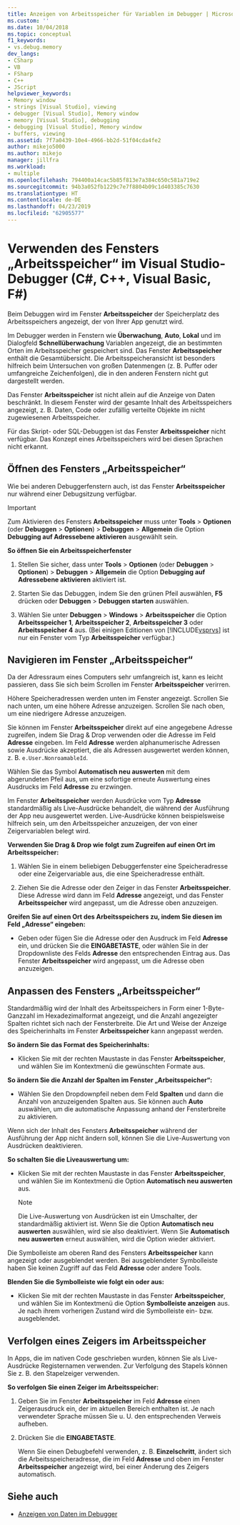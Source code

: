 ```yaml
---
title: Anzeigen von Arbeitsspeicher für Variablen im Debugger | Microsoft-Dokumentation
ms.custom: ''
ms.date: 10/04/2018
ms.topic: conceptual
f1_keywords:
- vs.debug.memory
dev_langs:
- CSharp
- VB
- FSharp
- C++
- JScript
helpviewer_keywords:
- Memory window
- strings [Visual Studio], viewing
- debugger [Visual Studio], Memory window
- memory [Visual Studio], debugging
- debugging [Visual Studio], Memory window
- buffers, viewing
ms.assetid: 7f7a0439-10e4-4966-bb2d-51f04cda4fe2
author: mikejo5000
ms.author: mikejo
manager: jillfra
ms.workload:
- multiple
ms.openlocfilehash: 794400a14cac5b85f813e7a384c650c581a719e2
ms.sourcegitcommit: 94b3a052fb1229c7e7f8804b09c1d403385c7630
ms.translationtype: HT
ms.contentlocale: de-DE
ms.lasthandoff: 04/23/2019
ms.locfileid: "62905577"
---
```

# <a name="use-the-memory-windows-in-the-visual-studio-debugger-c-c-visual-basic-f"></a>Verwenden des Fensters „Arbeitsspeicher“ im Visual Studio-Debugger (C#, C++, Visual Basic, F#)

Beim Debuggen wird im Fenster **Arbeitsspeicher** der Speicherplatz des Arbeitsspeichers angezeigt, der von Ihrer App genutzt wird.

Im Debugger werden in Fenstern wie **Überwachung**, **Auto**, **Lokal** und im Dialogfeld **Schnellüberwachung** Variablen angezeigt, die an bestimmten Orten im Arbeitsspeicher gespeichert sind. Das Fenster **Arbeitsspeicher** enthält die Gesamtübersicht. Die Arbeitsspeicheransicht ist besonders hilfreich beim Untersuchen von großen Datenmengen (z. B. Puffer oder umfangreiche Zeichenfolgen), die in den anderen Fenstern nicht gut dargestellt werden.

Das Fenster **Arbeitsspeicher** ist nicht allein auf die Anzeige von Daten beschränkt. In diesem Fenster wird der gesamte Inhalt des Arbeitsspeichers angezeigt, z. B. Daten, Code oder zufällig verteilte Objekte im nicht zugewiesenen Arbeitsspeicher.

Für das Skript- oder SQL-Debuggen ist das Fenster **Arbeitsspeicher** nicht verfügbar. Das Konzept eines Arbeitsspeichers wird bei diesen Sprachen nicht erkannt.

## <a name="open-a-memory-window"></a>Öffnen des Fensters „Arbeitsspeicher“

Wie bei anderen Debuggerfenstern auch, ist das Fenster **Arbeitsspeicher** nur während einer Debugsitzung verfügbar.

>[!IMPORTANT]
>Zum Aktivieren des Fensters **Arbeitsspeicher** muss unter **Tools** > **Optionen** (oder **Debuggen** > **Optionen**) > **Debuggen** > **Allgemein** die Option **Debugging auf Adressebene aktivieren** ausgewählt sein.

**So öffnen Sie ein Arbeitsspeicherfenster**

1. Stellen Sie sicher, dass unter **Tools** > **Optionen** (oder **Debuggen** > **Optionen**) > **Debuggen** > **Allgemein** die Option **Debugging auf Adressebene aktivieren** aktiviert ist.

1. Starten Sie das Debuggen, indem Sie den grünen Pfeil auswählen, **F5** drücken oder **Debuggen** > **Debuggen starten** auswählen.

2. Wählen Sie unter **Debuggen** > **Windows** > **Arbeitsspeicher** die Option **Arbeitsspeicher 1**, **Arbeitsspeicher 2**, **Arbeitsspeicher 3** oder **Arbeitsspeicher 4** aus. (Bei einigen Editionen von [!INCLUDE[vsprvs](../code-quality/includes/vsprvs_md.md)] ist nur ein Fenster vom Typ **Arbeitsspeicher** verfügbar.)

## <a name="move-around-in-the-memory-window"></a>Navigieren im Fenster „Arbeitsspeicher“

Da der Adressraum eines Computers sehr umfangreich ist, kann es leicht passieren, dass Sie sich beim Scrollen im Fenster **Arbeitsspeicher** verirren.

Höhere Speicheradressen werden unten im Fenster angezeigt. Scrollen Sie nach unten, um eine höhere Adresse anzuzeigen. Scrollen Sie nach oben, um eine niedrigere Adresse anzuzeigen.

Sie können im Fenster **Arbeitsspeicher** direkt auf eine angegebene Adresse zugreifen, indem Sie Drag & Drop verwenden oder die Adresse im Feld **Adresse** eingeben. Im Feld **Adresse** werden alphanumerische Adressen sowie Ausdrücke akzeptiert, die als Adressen ausgewertet werden können, z. B. `e.User.NonroamableId`.

Wählen Sie das Symbol **Automatisch neu auswerten** mit dem abgerundeten Pfeil aus, um eine sofortige erneute Auswertung eines Ausdrucks im Feld **Adresse** zu erzwingen.

Im Fenster **Arbeitsspeicher** werden Ausdrücke vom Typ **Adresse** standardmäßig als Live-Ausdrücke behandelt, die während der Ausführung der App neu ausgewertet werden. Live-Ausdrücke können beispielsweise hilfreich sein, um den Arbeitsspeicher anzuzeigen, der von einer Zeigervariablen belegt wird.

**Verwenden Sie Drag & Drop wie folgt zum Zugreifen auf einen Ort im Arbeitsspeicher:**

1. Wählen Sie in einem beliebigen Debuggerfenster eine Speicheradresse oder eine Zeigervariable aus, die eine Speicheradresse enthält.

2. Ziehen Sie die Adresse oder den Zeiger in das Fenster **Arbeitsspeicher**. Diese Adresse wird dann im Feld **Adresse** angezeigt, und das Fenster **Arbeitsspeicher** wird angepasst, um die Adresse oben anzuzeigen.

**Greifen Sie auf einen Ort des Arbeitsspeichers zu, indem Sie diesen im Feld „Adresse“ eingeben:**

- Geben oder fügen Sie die Adresse oder den Ausdruck im Feld **Adresse** ein, und drücken Sie die **EINGABETASTE**, oder wählen Sie in der Dropdownliste des Felds **Adresse** den entsprechenden Eintrag aus. Das Fenster **Arbeitsspeicher** wird angepasst, um die Adresse oben anzuzeigen.

## <a name="customize-the-memory-window"></a>Anpassen des Fensters „Arbeitsspeicher“

Standardmäßig wird der Inhalt des Arbeitsspeichers in Form einer 1-Byte-Ganzzahl im Hexadezimalformat angezeigt, und die Anzahl angezeigter Spalten richtet sich nach der Fensterbreite. Die Art und Weise der Anzeige des Speicherinhalts im Fenster **Arbeitsspeicher** kann angepasst werden.

**So ändern Sie das Format des Speicherinhalts:**

- Klicken Sie mit der rechten Maustaste in das Fenster **Arbeitsspeicher**, und wählen Sie im Kontextmenü die gewünschten Formate aus.

**So ändern Sie die Anzahl der Spalten im Fenster „Arbeitsspeicher“:**

- Wählen Sie den Dropdownpfeil neben dem Feld **Spalten** und dann die Anzahl von anzuzeigenden Spalten aus. Sie können auch **Auto** auswählen, um die automatische Anpassung anhand der Fensterbreite zu aktivieren.

Wenn sich der Inhalt des Fensters **Arbeitsspeicher** während der Ausführung der App nicht ändern soll, können Sie die Live-Auswertung von Ausdrücken deaktivieren.

**So schalten Sie die Liveauswertung um:**

- Klicken Sie mit der rechten Maustaste in das Fenster **Arbeitsspeicher**, und wählen Sie im Kontextmenü die Option **Automatisch neu auswerten** aus.

  >[!NOTE]
  >Die Live-Auswertung von Ausdrücken ist ein Umschalter, der standardmäßig aktiviert ist. Wenn Sie die Option **Automatisch neu auswerten** auswählen, wird sie also deaktiviert. Wenn Sie **Automatisch neu auswerten** erneut auswählen, wird die Option wieder aktiviert.

Die Symbolleiste am oberen Rand des Fensters **Arbeitsspeicher** kann angezeigt oder ausgeblendet werden. Bei ausgeblendeter Symbolleiste haben Sie keinen Zugriff auf das Feld **Adresse** oder andere Tools.

**Blenden Sie die Symbolleiste wie folgt ein oder aus:**

- Klicken Sie mit der rechten Maustaste in das Fenster **Arbeitsspeicher**, und wählen Sie im Kontextmenü die Option **Symbolleiste anzeigen** aus. Je nach ihrem vorherigen Zustand wird die Symbolleiste ein- bzw. ausgeblendet.

## <a name="follow-a-pointer-through-memory"></a>Verfolgen eines Zeigers im Arbeitsspeicher

In Apps, die im nativen Code geschrieben wurden, können Sie als Live-Ausdrücke Registernamen verwenden. Zur Verfolgung des Stapels können Sie z. B. den Stapelzeiger verwenden.

**So verfolgen Sie einen Zeiger im Arbeitsspeicher:**

1. Geben Sie im Fenster **Arbeitsspeicher** im Feld **Adresse** einen Zeigerausdruck ein, der im aktuellen Bereich enthalten ist. Je nach verwendeter Sprache müssen Sie u. U. den entsprechenden Verweis aufheben.

2. Drücken Sie die **EINGABETASTE**.

   Wenn Sie einen Debugbefehl verwenden, z. B. **Einzelschritt**, ändert sich die Arbeitsspeicheradresse, die im Feld **Adresse** und oben im Fenster **Arbeitsspeicher** angezeigt wird, bei einer Änderung des Zeigers automatisch.

## <a name="see-also"></a>Siehe auch
- [Anzeigen von Daten im Debugger](../debugger/viewing-data-in-the-debugger.md)